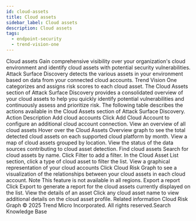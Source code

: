 ```yaml
---
id: cloud-assets
title: Cloud assets
sidebar_label: Cloud assets
description: Cloud assets
tags:
  - endpoint-security
  - trend-vision-one
---
```


 Cloud assets Gain comprehensive visibility over your organization's cloud environment and identify cloud assets with potential security vulnerabilities. Attack Surface Discovery detects the various assets in your environment based on data from your connected cloud accounts. Trend Vision One categorizes and assigns risk scores to each cloud asset. The Cloud Assets section of Attack Surface Discovery provides a consolidated overview of your cloud assets to help you quickly identify potential vulnerabilities and continuously assess and prioritize risk. The following table describes the actions available in the Cloud Assets section of Attack Surface Discovery. Action Description Add cloud accounts Click Add Cloud Account to configure an additional cloud account connection. View an overview of all cloud assets Hover over the Cloud Assets Overview graph to see the total detected cloud assets on each supported cloud platform by month. View a map of cloud assets grouped by location. View the status of the data sources contributing to cloud asset detection. Find cloud assets Search for cloud assets by name. Click Filter to add a filter. In the Cloud Asset List section, click a type of cloud asset to filter the list. View a graphical representation of your cloud accounts Click Cloud Risk Graph to see a visualization of the relationships between your cloud assets in each cloud account. Note This feature is not available in all regions. Export a report Click Export to generate a report for the cloud assets currently displayed on the list. View the details of an asset Click any cloud asset name to view additional details on the cloud asset profile. Related information Cloud Risk Graph © 2025 Trend Micro Incorporated. All rights reserved.Search Knowledge Base